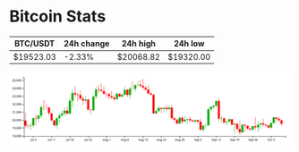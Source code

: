 # Bitcoin Stats

BTC/USDT|24h change|24h high|24h low|
|---|---|---|---|
|$19523.03|-2.33%|$20068.82|$19320.00|

<img src="./chart.svg">
